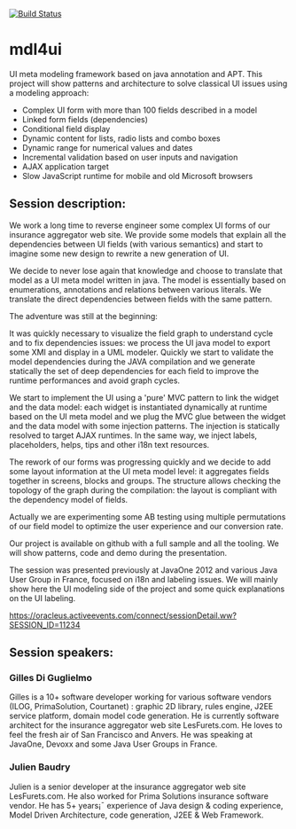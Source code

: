 [![Build Status](https://buildhive.cloudbees.com/job/lesfurets/job/mdl4ui/badge/icon)](https://buildhive.cloudbees.com/job/lesfurets/job/mdl4ui/)

mdl4ui
======

UI meta modeling framework based on java annotation and APT.
This project will show patterns and architecture to solve classical UI issues using a modeling approach:

* Complex UI form with more than 100 fields described in a model
* Linked form fields (dependencies)
* Conditional field display
* Dynamic content for lists, radio lists and combo boxes
* Dynamic range for numerical values and dates
* Incremental validation based on user inputs and navigation
* AJAX application target
* Slow JavaScript runtime for mobile and old Microsoft browsers


Session description:
--------------------

We work a long time to reverse engineer some complex UI forms of our insurance aggregator web site. We provide some models that explain all the dependencies between UI fields (with various semantics) and start to imagine some new design to rewrite a new generation of UI.

We decide to never lose again that knowledge and choose to translate that model as a UI meta model written in java. The model is essentially based on enumerations, annotations and relations between various literals. We translate the direct dependencies between fields with the same pattern.

The adventure was still at the beginning:

It was quickly necessary to visualize the field graph to understand cycle and to fix dependencies issues: we process the UI java model to export some XMI and display in a UML modeler. Quickly we start to validate the model dependencies during the JAVA compilation and we generate statically the set of deep dependencies for each field to improve the runtime performances and avoid graph cycles.

We start to implement the UI using a 'pure' MVC pattern to link the widget and the data model: each widget is instantiated dynamically at runtime based on the UI meta model and we plug the MVC glue between the widget and the data model with some injection patterns. The injection is statically resolved to target AJAX runtimes. In the same way, we inject labels, placeholders, helps, tips and other i18n text resources.

The rework of our forms was progressing quickly and we decide to add some layout information at the UI meta model level: it aggregates fields together in screens, blocks and groups. The structure allows checking the topology of the graph during the compilation: the layout is compliant with the dependency model of fields.

Actually we are experimenting some AB testing using multiple permutations of our field model to optimize the user experience and our conversion rate.

Our project is available on github with a full sample and all the tooling. We will show patterns, code and demo during the presentation.


The session was presented previously at JavaOne 2012 and various Java User Group in France, focused on i18n and labeling issues. We will mainly show here the UI modeling side of the project and some quick explanations on the UI labeling.

https://oracleus.activeevents.com/connect/sessionDetail.ww?SESSION_ID=11234

Session speakers:
-----------------

### Gilles Di Guglielmo
 Gilles is a 10+ software developer working for various software vendors (ILOG, PrimaSolution, Courtanet) : graphic 2D library, rules engine, J2EE service platform, domain model code generation. He is currently software architect for the insurance aggregator web site LesFurets.com. He loves to feel the fresh air of San Francisco and Anvers. He was speaking at JavaOne, Devoxx and some Java User Groups in France.

### Julien Baudry
 Julien is a senior developer at the insurance aggregator web site LesFurets.com. He also worked for Prima Solutions insurance software vendor. He has 5+ years¡¯ experience of Java design & coding experience, Model Driven Architecture, code generation, J2EE & Web Framework.
